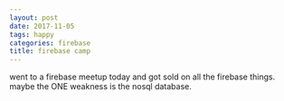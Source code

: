 ```yaml
---
layout: post
date: 2017-11-05
tags: happy
categories: firebase
title: firebase camp
---
```


went to a firebase meetup today and got sold on all the firebase things. maybe the ONE weakness is the nosql database.
